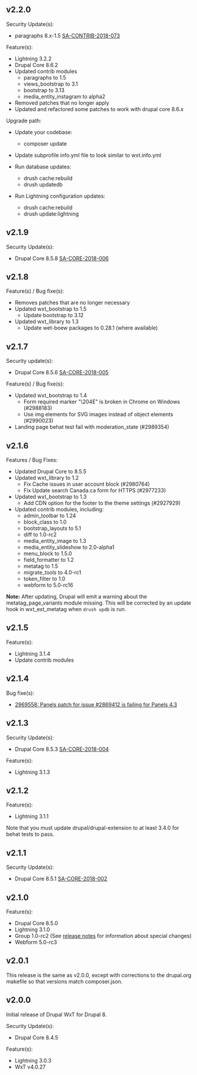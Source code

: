 ## v2.2.0

Security Update(s):

- paragraphs 8.x-1.5 [SA-CONTRIB-2018-073](https://www.drupal.org/sa-contrib-2018-073)

Feature(s):

- Lightning 3.2.2
- Drupal Core 8.6.2
- Updated contrib modules
  - paragraphs to 1.5
  - views_bootstrap to 3.1
  - bootstrap to 3.13
  - media_entity_instagram to alpha2
- Removed patches that no longer apply
- Updated and refactored some patches to work with drupal core 8.6.x

Upgrade path:

- Update your codebase:
  - composer update

- Update subprofile info.yml file to look similar to wxt.info.yml

- Run database updates:
  - drush cache:rebuild
  - drush updatedb

- Run Lightning configuration updates:
  - drush cache:rebuild
  - drush update:lightning

## v2.1.9

Security Update(s):

- Drupal Core 8.5.8 [SA-CORE-2018-006](https://www.drupal.org/sa-core-2018-006)

## v2.1.8

Feature(s) / Bug fixe(s):

- Removes patches that are no longer necessary
- Updated wxt_bootstrap to 1.5
  - Update bootstrap to 3.12
- Updated wxt_library to 1.3
  - Update wet-boew packages to 0.28.1 (where available)

## v2.1.7

Security update(s):

- Drupal Core 8.5.6 [SA-CORE-2018-005](https://www.drupal.org/sa-core-2018-005)

Feature(s) / Bug fixe(s):

- Updated wxt_bootstrap to 1.4
  - Form required marker "\204E" is broken in Chrome on Windows (#2988183)
  - Use img elements for SVG images instead of object elements (#2990023)
- Landing page behat test fail with moderation_state (#2989354)

## v2.1.6

Features / Bug Fixes:

- Updated Drupal Core to 8.5.5
- Updated wxt_library to 1.2
  - Fix Cache issues in user account block (#2980764)
  - Fix Update search Canada.ca form for HTTPS (#2977233)
- Updated wxt_bootstrap to 1.3
  - Add CDN option for the footer to the theme settings (#2927929)
- Updated contrib modules, including:
  - admin_toolbar to 1.24
  - block_class to 1.0
  - bootstrap_layouts to 5.1
  - diff to 1.0-rc2
  - media_entity_image to 1.3
  - media_entity_slideshow to 2.0-alpha1
  - menu_block to 1.5.0
  - field_formatter to 1.2
  - metatag to 1.5
  - migrate_tools to 4.0-rc1
  - token_filter to 1.0
  - webform to 5.0-rc16

**Note:** After updating, Drupal will emit a warning about the metatag_page_variants module missing. This will be corrected by an update hook in wxt_ext_metatag when `drush updb` is run.

## v2.1.5

Feature(s):

- Lightning 3.1.4
- Update contrib modules

## v2.1.4

Bug fixe(s):

- [2969558: Panels patch for issue #2869412 is failing for Panels 4.3](https://www.drupal.org/project/wxt/issues/2969558)

## v2.1.3

Security Update(s):

- Drupal Core 8.5.3 [SA-CORE-2018-004](https://www.drupal.org/sa-core-2018-004)

Feature(s):

- Lightning 3.1.3

## v2.1.2

Feature(s):

- Lightning 3.1.1

Note that you must update drupal/drupal-extension to at least 3.4.0
for behat tests to pass.

## v2.1.1

Security Update(s):

- Drupal Core 8.5.1 [SA-CORE-2018-002](https://www.drupal.org/sa-core-2018-002)

## v2.1.0

Feature(s):

- Drupal Core 8.5.0
- Lightning 3.1.0
- Group 1.0-rc2 (See
  [release notes](https://www.drupal.org/project/group/releases/8.x-1.0-rc2)
  for information about special changes)
- Webform 5.0-rc3

## v2.0.1

This release is the same as v2.0.0, except with corrections to the drupal.org
makefile so that versions match composer.json.

## v2.0.0

Initial release of Drupal WxT for Drupal 8.

Security Update(s):

- Drupal Core 8.4.5

Feature(s):

- Lightning 3.0.3
- WxT v4.0.27
